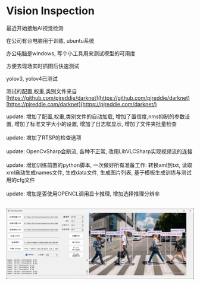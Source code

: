 # Vision Inspection

最近开始接触AI视觉检测<br>

在公司有台电脑用于训练, ubuntu系统<br>

办公电脑是windows, 写个小工具用来测试模型的可用度<br>

方便去现场实时抓图后快速测试<br>

yolov3, yolov4已测试<br>

测试的配置,权重,类别文件来自<br>
[https://github.com/pjreddie/darknet](https://github.com/pjreddie/darknet)<br>
[https://pjreddie.com/darknet](https://pjreddie.com/darknet/)<br>

update: 增加了配置,权重,类别文件的自动加载, 增加了置信度,nms抑制的参数设置, 增加了标准文字大小的设置, 增加了日志框显示, 增加了文件夹批量检查<br><br>
update: 增加了RTSP的检查选项<br><br>
update: OpenCvSharp会断流, 各种不正常, 改用LibVLCSharp实现视频流的连接<br><br>
update: 增加训练前置的python脚本, 一次做好所有准备工作: 转换xml到txt, 读取xml自动生成names文件, 生成data文件, 生成图片列表, 基于模板生成训练与测试用的cfg文件<br><br>
update: 增加是否使用OPENCL调用显卡推理, 增加选择推理分辨率<br><br>

![image](https://github.com/Amaury-GitHub/VisionInspection/blob/master/IMG/img1.png)<br>
